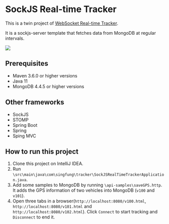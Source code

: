 # SockJS Real-time Tracker

This is a twin project of [WebSocket Real-time Tracker](https://github.com/sing-fung/websocket-real-time-tracker).

It is a sockjs-server template that fetches data from MongoDB at regular intervals.

![](images/1.png)

## Prerequisites
* Maven 3.6.0 or higher versions
* Java 11
* MongoDB 4.4.5 or higher versions

## Other frameworks
* SockJS
* STOMP
* Spring Boot
* Spring
* Sping MVC

## How to run this project
1. Clone this project on IntelliJ IDEA.
2. Run `\src\main\java\com\singfung\tracker\SockJSRealTimeTrackerApplication.java`.
3. Add some samples to MongoDB by running `\api-samples\saveGPS.http`. It adds the GPS information of two vehicles into MongoDB (`v100` and `v101`).
4. Open three tabs in a browser(`http://localhost:8080/v100.html`, `http://localhost:8080/v101.html` and `http://localhost:8080/v102.html`). Click `Connect` to start tracking and `Disconnect` to end it.